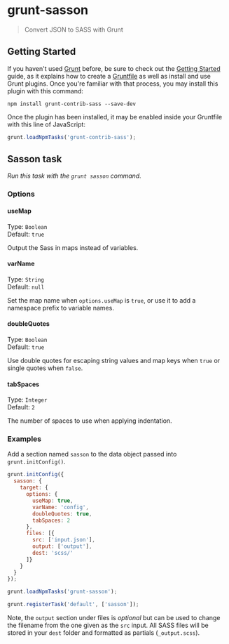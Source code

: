 # grunt-sasson

> Convert JSON to SASS with Grunt



## Getting Started

If you haven't used [Grunt](http://gruntjs.com/) before, be sure to check out the [Getting Started](http://gruntjs.com/getting-started) guide, as it explains how to create a [Gruntfile](http://gruntjs.com/sample-gruntfile) as well as install and use Grunt plugins. Once you're familiar with that process, you may install this plugin with this command:

```shell
npm install grunt-contrib-sass --save-dev
```

Once the plugin has been installed, it may be enabled inside your Gruntfile with this line of JavaScript:

```js
grunt.loadNpmTasks('grunt-contrib-sass');
```




## Sasson task
_Run this task with the `grunt sasson` command._


### Options


#### useMap

Type: `Boolean`  
Default: `true`

Output the Sass in maps instead of variables.


#### varName

Type: `String`  
Default: `null`

Set the map name when `options.useMap` is `true`, or use it to add a namespace prefix to variable names.


#### doubleQuotes

Type: `Boolean`  
Default: `true`

Use double quotes for escaping string values and map keys when `true` or single quotes when `false`.


#### tabSpaces

Type: `Integer`  
Default: `2`

The number of spaces to use when applying indentation.

### Examples

Add a section named `sasson` to the data object passed into `grunt.initConfig()`.

```js
grunt.initConfig({
  sasson: {            
    target: {            
      options: {   
        useMap: true,
        varName: 'config',
        doubleQuotes: true,
        tabSpaces: 2
      },
      files: [{         
        src: ['input.json'],          
        output: ['output'],
        dest: 'scss/'
      ]}
    }
  }
});

grunt.loadNpmTasks('grunt-sasson');

grunt.registerTask('default', ['sasson']);
```

Note, the `output` section under files is _optional_ but can be used to change the filename from the one given as the `src` input. All SASS files will be stored in your `dest` folder and formatted as partials (`_output.scss`).